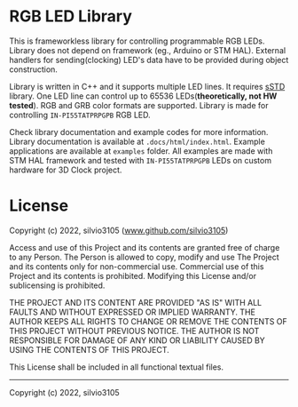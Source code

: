 
# RGB LED Library

This is frameworkless library for controlling programmable RGB LEDs. Library does not depend on framework (eg., Arduino or STM HAL). External handlers for sending(clocking) LED's data have to be provided during object construction.

Library is written in C++ and it supports multiple LED lines. It requires [sSTD](https://github.com/silvio3105/sSTD) library.
One LED line can control up to 65536 LEDs(**theoretically, not HW tested**). RGB and GRB color formats are supported.
Library is made for controlling `IN-PI55TATPRPGPB` RGB LED.

Check library documentation and example codes for more information.
Library documentation is available at `.docs/html/index.html`. Example applications are available at `examples` folder.
All examples are made with STM HAL framework and tested with `IN-PI55TATPRPGPB` LEDs on custom hardware for 3D Clock project.


# License

Copyright (c) 2022, silvio3105 (www.github.com/silvio3105)

Access and use of this Project and its contents are granted free of charge to any Person.
The Person is allowed to copy, modify and use The Project and its contents only for non-commercial use.
Commercial use of this Project and its contents is prohibited.
Modifying this License and/or sublicensing is prohibited.

THE PROJECT AND ITS CONTENT ARE PROVIDED "AS IS" WITH ALL FAULTS AND WITHOUT EXPRESSED OR IMPLIED WARRANTY.
THE AUTHOR KEEPS ALL RIGHTS TO CHANGE OR REMOVE THE CONTENTS OF THIS PROJECT WITHOUT PREVIOUS NOTICE.
THE AUTHOR IS NOT RESPONSIBLE FOR DAMAGE OF ANY KIND OR LIABILITY CAUSED BY USING THE CONTENTS OF THIS PROJECT.

This License shall be included in all functional textual files.

---

Copyright (c) 2022, silvio3105